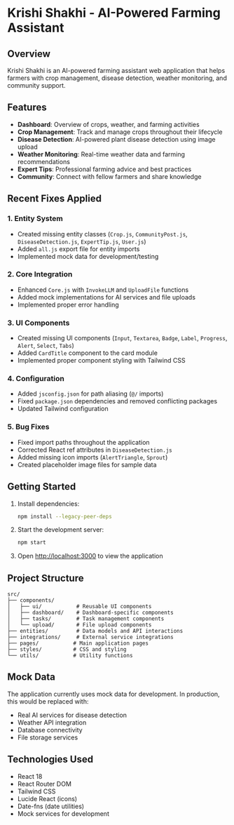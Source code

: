 # Krishi Shakhi - AI-Powered Farming Assistant

## Overview
Krishi Shakhi is an AI-powered farming assistant web application that helps farmers with crop management, disease detection, weather monitoring, and community support.

## Features
- **Dashboard**: Overview of crops, weather, and farming activities
- **Crop Management**: Track and manage crops throughout their lifecycle
- **Disease Detection**: AI-powered plant disease detection using image upload
- **Weather Monitoring**: Real-time weather data and farming recommendations
- **Expert Tips**: Professional farming advice and best practices
- **Community**: Connect with fellow farmers and share knowledge

## Recent Fixes Applied

### 1. Entity System
- Created missing entity classes (`Crop.js`, `CommunityPost.js`, `DiseaseDetection.js`, `ExpertTip.js`, `User.js`)
- Added `all.js` export file for entity imports
- Implemented mock data for development/testing

### 2. Core Integration
- Enhanced `Core.js` with `InvokeLLM` and `UploadFile` functions
- Added mock implementations for AI services and file uploads
- Implemented proper error handling

### 3. UI Components
- Created missing UI components (`Input`, `Textarea`, `Badge`, `Label`, `Progress`, `Alert`, `Select`, `Tabs`)
- Added `CardTitle` component to the card module
- Implemented proper component styling with Tailwind CSS

### 4. Configuration
- Added `jsconfig.json` for path aliasing (`@/` imports)
- Fixed `package.json` dependencies and removed conflicting packages
- Updated Tailwind configuration

### 5. Bug Fixes
- Fixed import paths throughout the application
- Corrected React ref attributes in `DiseaseDetection.js`
- Added missing icon imports (`AlertTriangle`, `Sprout`)
- Created placeholder image files for sample data

## Getting Started

1. Install dependencies:
   ```bash
   npm install --legacy-peer-deps
   ```

2. Start the development server:
   ```bash
   npm start
   ```

3. Open [http://localhost:3000](http://localhost:3000) to view the application

## Project Structure
```
src/
├── components/
│   ├── ui/           # Reusable UI components
│   ├── dashboard/    # Dashboard-specific components
│   ├── tasks/        # Task management components
│   └── upload/       # File upload components
├── entities/         # Data models and API interactions
├── integrations/     # External service integrations
├── pages/           # Main application pages
├── styles/          # CSS and styling
└── utils/           # Utility functions
```

## Mock Data
The application currently uses mock data for development. In production, this would be replaced with:
- Real AI services for disease detection
- Weather API integration
- Database connectivity
- File storage services

## Technologies Used
- React 18
- React Router DOM
- Tailwind CSS
- Lucide React (icons)
- Date-fns (date utilities)
- Mock services for development